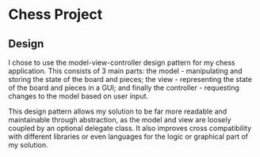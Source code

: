 # Chess Project

## Design
I chose to use the model-view-controller design pattern for my chess application. This consists of 3 main parts: the model - manipulating and storing the state of the board and pieces; the view - representing the state of the board and pieces in a GUI; and finally the controller - requesting changes to the model based on user input. 

This design pattern allows my solution to be far more readable and maintainable through abstraction, as the model and view are loosely coupled by an optional delegate class. It also improves cross compatibility with different libraries or even languages for the logic or graphical part of my solution.
